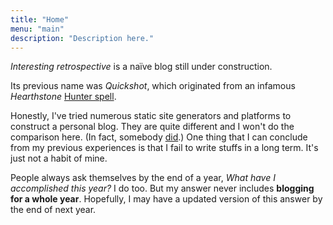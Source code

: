 ```yaml
---
title: "Home"
menu: "main"
description: "Description here."
---
```


_Interesting retrospective_ is a naïve blog still under construction.

Its previous name was _Quickshot_, which originated from an infamous _Hearthstone_ [Hunter spell](https://hearthstone.huijiwiki.com/wiki/%E5%BF%AB%E9%80%9F%E5%B0%84%E5%87%BB).

Honestly, I've tried numerous static site generators and platforms to construct a personal blog. They are quite different and I won't do the comparison here. (In fact, somebody [did](https://www.staticgen.com/).) One thing that I can conclude from my previous experiences is that I fail to write stuffs in a long term. It's just not a habit of mine.

People always ask themselves by the end of a year, _What have I accomplished this year?_ I do too. But my answer never includes **blogging for a whole year**. Hopefully, I may have a updated version of this answer by the end of next year.
